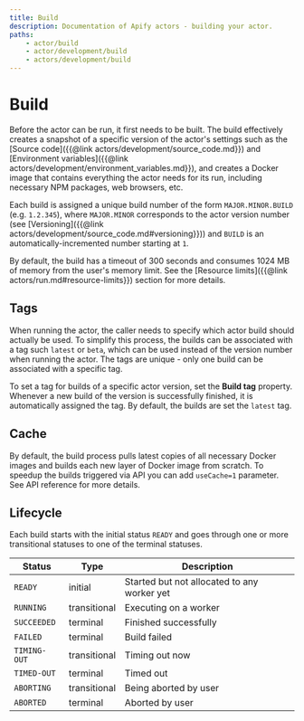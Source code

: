 ```yaml
---
title: Build
description: Documentation of Apify actors - building your actor.
paths:
    - actor/build
    - actor/development/build
    - actors/development/build
---
```


# [](#build)Build

Before the actor can be run, it first needs to be built. The build effectively creates a snapshot of a specific version of the actor's settings such as the [Source code]({{@link actors/development/source_code.md}}) and [Environment variables]({{@link actors/development/environment_variables.md}}), and creates a Docker image that contains everything the actor needs for its run, including necessary NPM packages, web browsers, etc.

Each build is assigned a unique build number of the form `MAJOR.MINOR.BUILD` (e.g. `1.2.345`), where `MAJOR.MINOR` corresponds to the actor version number (see [Versioning]({{@link actors/development/source_code.md#versioning}})) and `BUILD` is an automatically-incremented number starting at `1`.

By default, the build has a timeout of 300 seconds and consumes 1024 MB of memory from the user's memory limit. See the [Resource limits]({{@link actors/run.md#resource-limits}}) section for more details.

## [](#tags)Tags

When running the actor, the caller needs to specify which actor build should actually be used. To simplify this process, the builds can be associated with a tag such `latest` or `beta`, which can be used instead of the version number when running the actor. The tags are unique - only one build can be associated with a specific tag.

To set a tag for builds of a specific actor version, set the **Build tag** property. Whenever a new build of the version is successfully finished, it is automatically assigned the tag. By default, the builds are set the `latest` tag.

## [](#cache)Cache

By default, the build process pulls latest copies of all necessary Docker images and builds each new layer of Docker image from scratch. To speedup the builds triggered via API you can add `useCache=1` parameter. See API reference for more details.

## [](#lifecycle)Lifecycle

Each build starts with the initial status `READY` and goes through one or more transitional statuses to one of the terminal statuses.

|Status|Type|Description|
|--- |--- |--- |
|`READY`|initial|Started but not allocated to any worker yet|
|`RUNNING`|transitional|Executing on a worker|
|`SUCCEEDED`|terminal|Finished successfully|
|`FAILED`|terminal|Build failed|
|`TIMING-OUT`|transitional|Timing out now|
|`TIMED-OUT`|terminal|Timed out|
|`ABORTING`|transitional|Being aborted by user|
|`ABORTED`|terminal|Aborted by user|

